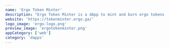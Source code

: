 ```yaml
---
name: 'Ergo Token Minter'
description: "Ergo Token Minter is a dApp to mint and burn ergo tokens using Yoroi dApp connector."
website: 'https://tokenminter.ergo.ga/'
logo_image: 'ergo-logo.png'
preview_image: 'ergotokenminter.png'
appCategory: ['web']
category: 'dapps'
---
```

